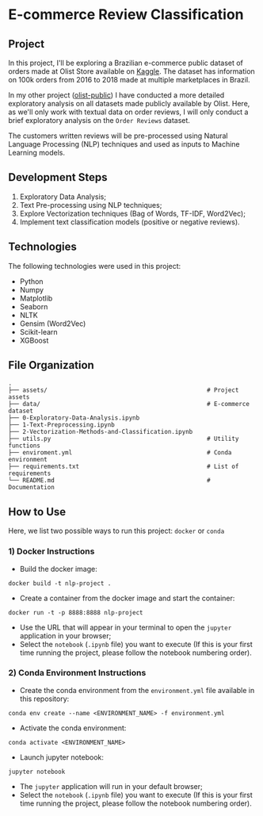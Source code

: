 # E-commerce Review Classification

## Project

In this project, I'll be exploring a Brazilian e-commerce public dataset of orders made at Olist Store available on [Kaggle](https://www.kaggle.com/olistbr/brazilian-ecommerce). The dataset has information on 100k orders from 2016 to 2018 made at multiple marketplaces in Brazil.

In my other project ([olist-public](https://github.com/kimurarh/olist-public)) I have conducted a more detailed exploratory analysis on all datasets made publicly available by Olist. Here, as we'll only work with textual data on order reviews, I will only conduct a brief exploratory analysis on the `Order Reviews` dataset.

The customers written reviews will be pre-processed using Natural Language Processing (NLP) techniques and used as inputs to Machine Learning models.

## Development Steps

1. Exploratory Data Analysis;
2. Text Pre-processing using NLP techniques;
3. Explore Vectorization techniques (Bag of Words, TF-IDF, Word2Vec);
4. Implement text classification models (positive or negative reviews).

## Technologies
The following technologies were used in this project:

* Python
* Numpy
* Matplotlib
* Seaborn
* NLTK
* Gensim (Word2Vec)
* Scikit-learn
* XGBoost

## File Organization

    .
    ├── assets/                                             # Project assets                                           
    ├── data/                                               # E-commerce dataset                        
    ├── 0-Exploratory-Data-Analysis.ipynb
    ├── 1-Text-Preprocessing.ipynb
    ├── 2-Vectorization-Methods-and-Classification.ipynb
    ├── utils.py                                            # Utility functions
    ├── enviroment.yml                                      # Conda environment
    ├── requirements.txt                                    # List of requirements
    └── README.md                                           # Documentation

## How to Use

Here, we list two possible ways to run this project: `docker` or `conda`

### 1) Docker Instructions
- Build the docker image:
```
docker build -t nlp-project .
```

- Create a container from the docker image and start the container:
```
docker run -t -p 8888:8888 nlp-project
```

- Use the URL that will appear in your terminal to open the `jupyter` application in your browser;
- Select the `notebook` (`.ipynb` file) you want to execute (If this is your first time running the project, please follow the notebook numbering order).

### 2) Conda Environment Instructions
- Create the conda environment from the `environment.yml` file available in this repository:
```
conda env create --name <ENVIRONMENT_NAME> -f environment.yml
```

- Activate the conda environment:
```
conda activate <ENVIRONMENT_NAME>
```

- Launch jupyter notebook:
```
jupyter notebook
```
- The `jupyter` application will run in your default browser;
- Select the `notebook` (`.ipynb` file) you want to execute (If this is your first time running the project, please follow the notebook numbering order).
